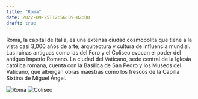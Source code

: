 ```yaml
---
title: "Roma"
date: 2022-09-25T12:56:09+02:00
draft: true
---
```


Roma, la capital de Italia, es una extensa ciudad cosmopolita que tiene a la vista casi 3,000 años de arte, arquitectura y cultura de influencia mundial. Las ruinas antiguas como las del Foro y el Coliseo evocan el poder del antiguo Imperio Romano. La ciudad del Vaticano, sede central de la Iglesia católica romana, cuenta con la Basílica de San Pedro y los Museos del Vaticano, que albergan obras maestras como los frescos de la Capilla Sixtina de Miguel Ángel.

![Roma](https://turismo.org/wp-content/uploads/2015/06/Ciudad-de-Roma-300x194.jpg)
![Coliseo](https://www.viajaraitalia.com/wp-content/uploads/2011/05/Colosseum_in_Rome_Italy-300x194.jpg)